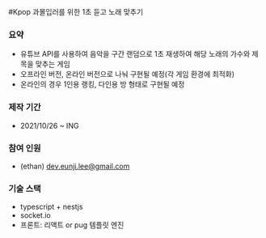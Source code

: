 #Kpop 과몰입러를 위한 1초 듣고 노래 맞추기

### 요약
+ 유튜브 API를 사용하여 음악을 구간 랜덤으로 1초 재생하여 해당 노래의 가수와 제목을 맞추는 게임
+ 오프라인 버전, 온라인 버전으로 나눠 구현될 예정(각 게임 환경에 최적화)
+ 온라인의 경우 1인용 랭킹, 다인용 방 형태로 구현될 예정

### 제작 기간
+ 2021/10/26 ~ ING

### 참여 인원
+ (ethan) dev.eunji.lee@gmail.com

    

### 기술 스택
+ typescript + nestjs
+ socket.io
+ 프론트: 리액트 or pug 템플릿 엔진


